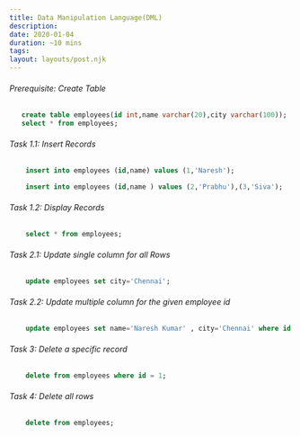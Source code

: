 ```yaml
---
title: Data Manipulation Language(DML)
description:
date: 2020-01-04
duration: ~10 mins
tags:
layout: layouts/post.njk
---
```


###### Prerequisite: Create Table

```sql
   create table employees(id int,name varchar(20),city varchar(100));
   select * from employees;
```

###### Task 1.1: Insert Records

```sql
    insert into employees (id,name) values (1,'Naresh');
```

```sql
    insert into employees (id,name ) values (2,'Prabhu'),(3,'Siva');
```

###### Task 1.2: Display Records

```sql
    select * from employees;
```

###### Task 2.1: Update single column for all Rows

```sql
    update employees set city='Chennai';
```

###### Task 2.2: Update multiple column for the given employee id

```sql
    update employees set name='Naresh Kumar' , city='Chennai' where id =1 ;
```

###### Task 3: Delete a specific record

```sql
    delete from employees where id = 1;
```

###### Task 4: Delete all rows

```sql
    delete from employees;
```


